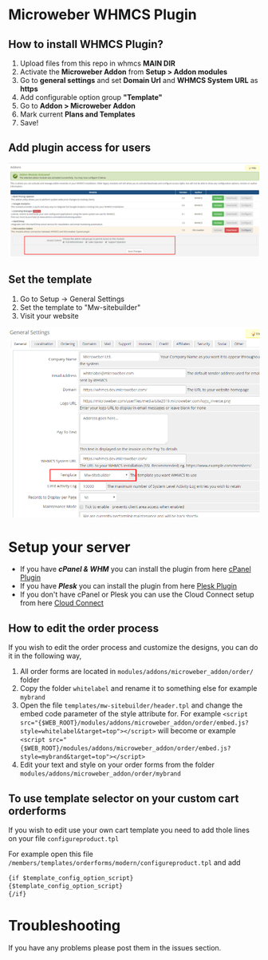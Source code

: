 # Microweber WHMCS Plugin

## How to install WHMCS Plugin?

1. Upload files from this repo in whmcs **MAIN DIR**
2. Activate the **Microweber Addon** from **Setup > Addon modules**
3. Go to **general settings** and set **Domain Url** and **WHMCS System URL** as **https**
4. Add configurable option group **"Template"**
5. Go to **Addon > Microweber Addon**
6. Mark current **Plans and Templates**
7. Save!


## Add plugin access for users 

![whmcs_plugin.png](order/assets/whmcs_plugin.png "")



## Set the template 

1. Go to Setup -> General Settings
2. Set the template to "Mw-sitebuilder"
3. Visit your website


![whmcs_plugin.png](order/assets/set_mw_whmcs_module_template.png "")




# Setup your server

* If you have __*cPanel & WHM*__ you can install the plugin from here [cPanel Plugin](https://github.com/microweber-dev/cpanel-plugin)
* If you have __*Plesk*__ you can install the plugin from here [Plesk Plugin](https://github.com/microweber-dev/plesk-plugin) 
* If you don't have cPanel or Plesk you can use the Cloud Connect setup from here [Cloud Connect](./modules/servers/microweber_cloudconnect/README.md) 





## How to edit the order process

If you wish to edit the order process and customize the designs, you can do it in the following way,

1. All order forms are located in `modules/addons/microweber_addon/order/` folder
2. Copy the folder `whitelabel` and rename it to something else for example `mybrand`
3. Open the file `templates/mw-sitebuilder/header.tpl` and change the embed code parameter of the style attribute for. For example `<script src="{$WEB_ROOT}/modules/addons/microweber_addon/order/embed.js?style=whitelabel&target=top"></script>` will become  or example `<script src="{$WEB_ROOT}/modules/addons/microweber_addon/order/embed.js?style=mybrand&target=top"></script>`
4. Edit your text and style on your order forms from the folder `modules/addons/microweber_addon/order/mybrand`

## To use template selector on your custom cart orderforms


If you wish to edit use your own cart template you need to add thole lines on your file `configureproduct.tpl`

For example open this file `/members/templates/orderforms/modern/configureproduct.tpl` and add


```
{if $template_config_option_script}
{$template_config_option_script}
{/if}
```

     



# Troubleshooting 

If you have any problems please post them in the issues section. 